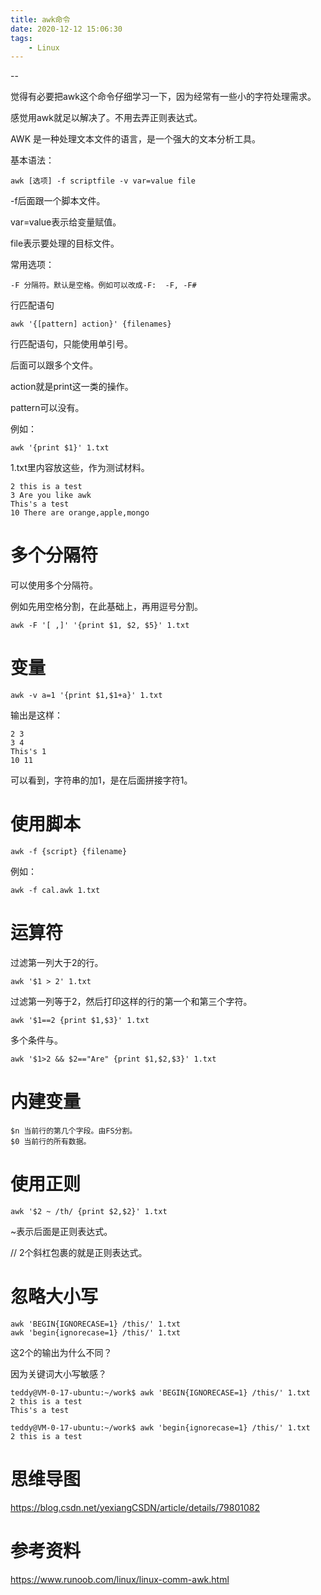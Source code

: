 ```yaml
---
title: awk命令
date: 2020-12-12 15:06:30
tags:
	- Linux
---
```


--

觉得有必要把awk这个命令仔细学习一下，因为经常有一些小的字符处理需求。

感觉用awk就足以解决了。不用去弄正则表达式。



AWK 是一种处理文本文件的语言，是一个强大的文本分析工具。

基本语法：

```
awk [选项] -f scriptfile -v var=value file
```

-f后面跟一个脚本文件。

var=value表示给变量赋值。

file表示要处理的目标文件。

常用选项：

```
-F 分隔符。默认是空格。例如可以改成-F:  -F, -F#

```

行匹配语句

```
awk '{[pattern] action}' {filenames}
```

行匹配语句，只能使用单引号。

后面可以跟多个文件。

action就是print这一类的操作。

pattern可以没有。

例如：

```
awk '{print $1}' 1.txt
```

1.txt里内容放这些，作为测试材料。

```
2 this is a test
3 Are you like awk
This's a test
10 There are orange,apple,mongo
```

# 多个分隔符

可以使用多个分隔符。

例如先用空格分割，在此基础上，再用逗号分割。

```
awk -F '[ ,]' '{print $1, $2, $5}' 1.txt
```

# 变量

```
awk -v a=1 '{print $1,$1+a}' 1.txt
```

输出是这样：

```
2 3
3 4
This's 1
10 11
```

可以看到，字符串的加1，是在后面拼接字符1。

# 使用脚本

```
awk -f {script} {filename}
```

例如：

```
awk -f cal.awk 1.txt
```

# 运算符

过滤第一列大于2的行。

```
awk '$1 > 2' 1.txt
```

过滤第一列等于2，然后打印这样的行的第一个和第三个字符。

```
awk '$1==2 {print $1,$3}' 1.txt
```

多个条件与。

```
awk '$1>2 && $2=="Are" {print $1,$2,$3}' 1.txt
```

# 内建变量

```
$n 当前行的第几个字段。由FS分割。
$0 当前行的所有数据。

```

# 使用正则

```
awk '$2 ~ /th/ {print $2,$2}' 1.txt
```

~表示后面是正则表达式。

//  2个斜杠包裹的就是正则表达式。



# 忽略大小写

```
awk 'BEGIN{IGNORECASE=1} /this/' 1.txt
awk 'begin{ignorecase=1} /this/' 1.txt
```

这2个的输出为什么不同？

因为关键词大小写敏感？

```
teddy@VM-0-17-ubuntu:~/work$ awk 'BEGIN{IGNORECASE=1} /this/' 1.txt
2 this is a test
This's a test
```

```
teddy@VM-0-17-ubuntu:~/work$ awk 'begin{ignorecase=1} /this/' 1.txt
2 this is a test
```

# 思维导图

https://blog.csdn.net/yexiangCSDN/article/details/79801082





# 参考资料

https://www.runoob.com/linux/linux-comm-awk.html


